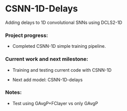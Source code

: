 # CSNN-1D-Delays
Adding delays to 1D convolutional SNNs using DCLS2-1D

### Project progress:
- Completed CSNN-1D simple training pipeline.

### Current work and next milestone:
- Training and testing current code with CSNN-1D

- Next add model: CSNN-1D-delays


### Notes:

- Test using GAvgP+FClayer vs only GAvgP